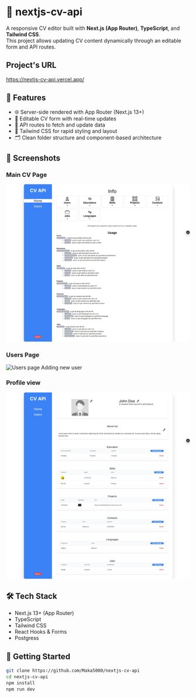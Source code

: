 # 🧾 nextjs-cv-api

A responsive CV editor built with **Next.js (App Router)**, **TypeScript**, and **Tailwind CSS**.  
This project allows updating CV content dynamically through an editable form and API routes.

## Project's URL

https://nextjs-cv-api.vercel.app/

## 🚀 Features

- 🌐 Server-side rendered with App Router (Next.js 13+)
- 📑 Editable CV form with real-time updates
- 🔧 API routes to fetch and update data
- 🎨 Tailwind CSS for rapid styling and layout
- 🗂️ Clean folder structure and component-based architecture

## 📸 Screenshots

### Main CV Page  
![Home view](./public/screenshots/home-view.jpeg)

### Users Page
![Users page](https://github.com/Maka5000/nextjs-cv-api/issues/7#issue-3203411201)
Adding new user

### Profile view
![Profile view](./public/screenshots/user-profile-view.jpeg)

## 🛠 Tech Stack

- Next.js 13+ (App Router)
- TypeScript
- Tailwind CSS
- React Hooks & Forms
- Postgress

## 📂 Getting Started

```bash
git clone https://github.com/Maka5000/nextjs-cv-api
cd nextjs-cv-api
npm install
npm run dev
